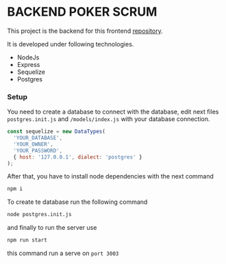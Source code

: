 # BACKEND POKER SCRUM

This project is the backend for this frontend [repository](https://github.com/dalviik/backend-poker-scrum).

It is developed under following technologies.

- NodeJs
- Express
- Sequelize
- Postgres

### Setup

You need to create a database to connect with the database, edit next files `postgres.init.js` and `/models/index.js` with your database connection.

```js
const sequelize = new DataTypes(
  'YOUR_DATABASE',
  'YOUR_OWNER',
  'YOUR_PASSWORD',
  { host: '127.0.0.1', dialect: 'postgres' }
);
```

After that, you have to install node dependencies with the next command
```sh
npm i
```

To create te database run the following command
```sh
node postgres.init.js
```

and finally to run the server use 
```sh
npm run start
```

this command run a serve on `port 3003`